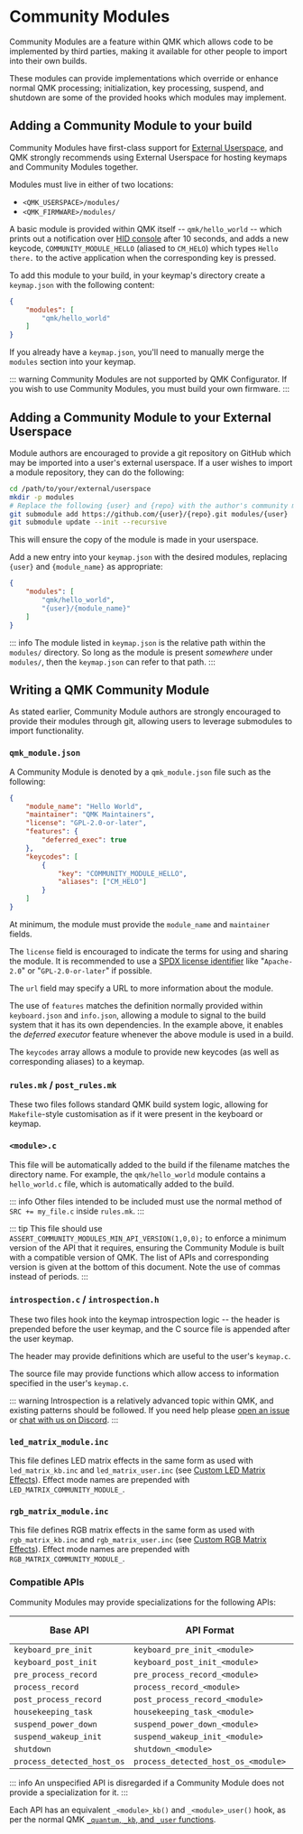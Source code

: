 # Community Modules

Community Modules are a feature within QMK which allows code to be implemented by third parties, making it available for other people to import into their own builds.

These modules can provide implementations which override or enhance normal QMK processing; initialization, key processing, suspend, and shutdown are some of the provided hooks which modules may implement.

## Adding a Community Module to your build

Community Modules have first-class support for [External Userspace](/newbs_external_userspace), and QMK strongly recommends using External Userspace for hosting keymaps and Community Modules together.

Modules must live in either of two locations:

* `<QMK_USERSPACE>/modules/`
* `<QMK_FIRMWARE>/modules/`

A basic module is provided within QMK itself -- `qmk/hello_world` -- which prints out a notification over [HID console](/faq_debug) after 10 seconds, and adds a new keycode, `COMMUNITY_MODULE_HELLO` (aliased to `CM_HELO`) which types `Hello there.` to the active application when the corresponding key is pressed.

To add this module to your build, in your keymap's directory create a `keymap.json` with the following content:

```json
{
    "modules": [
        "qmk/hello_world"
    ]
}
```

If you already have a `keymap.json`, you'll need to manually merge the `modules` section into your keymap.

::: warning
Community Modules are not supported by QMK Configurator. If you wish to use Community Modules, you must build your own firmware.
:::

## Adding a Community Module to your External Userspace

Module authors are encouraged to provide a git repository on GitHub which may be imported into a user's external userspace. If a user wishes to import a module repository, they can do the following:

```sh
cd /path/to/your/external/userspace
mkdir -p modules
# Replace the following {user} and {repo} with the author's community module repository
git submodule add https://github.com/{user}/{repo}.git modules/{user}
git submodule update --init --recursive
```

This will ensure the copy of the module is made in your userspace.

Add a new entry into your `keymap.json` with the desired modules, replacing `{user}` and `{module_name}` as appropriate:

```json
{
    "modules": [
        "qmk/hello_world",
        "{user}/{module_name}"
    ]
}
```

::: info
The module listed in `keymap.json` is the relative path within the `modules/` directory. So long as the module is present _somewhere_ under `modules/`, then the `keymap.json` can refer to that path.
:::

## Writing a QMK Community Module

As stated earlier, Community Module authors are strongly encouraged to provide their modules through git, allowing users to leverage submodules to import functionality.

### `qmk_module.json`

A Community Module is denoted by a `qmk_module.json` file such as the following:

```json
{
    "module_name": "Hello World",
    "maintainer": "QMK Maintainers",
    "license": "GPL-2.0-or-later",
    "features": {
        "deferred_exec": true
    },
    "keycodes": [
        {
            "key": "COMMUNITY_MODULE_HELLO",
            "aliases": ["CM_HELO"]
        }
    ]
}
```

At minimum, the module must provide the `module_name` and `maintainer` fields.

The `license` field is encouraged to indicate the terms for using and sharing the module. It is recommended to use a [SPDX license identifier](https://spdx.org/licenses/) like "`Apache-2.0`" or "`GPL-2.0-or-later`" if possible.

The `url` field may specify a URL to more information about the module.

The use of `features` matches the definition normally provided within `keyboard.json` and `info.json`, allowing a module to signal to the build system that it has its own dependencies. In the example above, it enables the _deferred executor_ feature whenever the above module is used in a build.

The `keycodes` array allows a module to provide new keycodes (as well as corresponding aliases) to a keymap.

### `rules.mk` / `post_rules.mk`

These two files follows standard QMK build system logic, allowing for `Makefile`-style customisation as if it were present in the keyboard or keymap.

### `<module>.c`

This file will be automatically added to the build if the filename matches the directory name. For example, the `qmk/hello_world` module contains a `hello_world.c` file, which is automatically added to the build.

::: info
Other files intended to be included must use the normal method of `SRC += my_file.c` inside `rules.mk`.
:::

::: tip
This file should use `ASSERT_COMMUNITY_MODULES_MIN_API_VERSION(1,0,0);` to enforce a minimum version of the API that it requires, ensuring the Community Module is built with a compatible version of QMK. The list of APIs and corresponding version is given at the bottom of this document. Note the use of commas instead of periods.
:::

### `introspection.c` / `introspection.h`

These two files hook into the keymap introspection logic -- the header is prepended before the user keymap, and the C source file is appended after the user keymap.

The header may provide definitions which are useful to the user's `keymap.c`.

The source file may provide functions which allow access to information specified in the user's `keymap.c`.

::: warning
Introspection is a relatively advanced topic within QMK, and existing patterns should be followed. If you need help please [open an issue](https://github.com/qmk/qmk_firmware/issues/new) or [chat with us on Discord](https://discord.gg/qmk).
:::

### `led_matrix_module.inc`

This file defines LED matrix effects in the same form as used with `led_matrix_kb.inc` and `led_matrix_user.inc` (see [Custom LED Matrix Effects](led_matrix#custom-led-matrix-effects)). Effect mode names are prepended with `LED_MATRIX_COMMUNITY_MODULE_`.

### `rgb_matrix_module.inc`

This file defines RGB matrix effects in the same form as used with `rgb_matrix_kb.inc` and `rgb_matrix_user.inc` (see [Custom RGB Matrix Effects](rgb_matrix#custom-rgb-matrix-effects)). Effect mode names are prepended with `RGB_MATRIX_COMMUNITY_MODULE_`.

### Compatible APIs

Community Modules may provide specializations for the following APIs:

| Base API                   | API Format                          | Example (`hello_world` module)         | API Version |
|----------------------------|-------------------------------------|----------------------------------------|-------------|
| `keyboard_pre_init`        | `keyboard_pre_init_<module>`        | `keyboard_pre_init_hello_world`        | `0.1.0`     |
| `keyboard_post_init`       | `keyboard_post_init_<module>`       | `keyboard_post_init_hello_world`       | `0.1.0`     |
| `pre_process_record`       | `pre_process_record_<module>`       | `pre_process_record_hello_world`       | `0.1.0`     |
| `process_record`           | `process_record_<module>`           | `process_record_hello_world`           | `0.1.0`     |
| `post_process_record`      | `post_process_record_<module>`      | `post_process_record_hello_world`      | `0.1.0`     |
| `housekeeping_task`        | `housekeeping_task_<module>`        | `housekeeping_task_hello_world`        | `1.0.0`     |
| `suspend_power_down`       | `suspend_power_down_<module>`       | `suspend_power_down_hello_world`       | `1.0.0`     |
| `suspend_wakeup_init`      | `suspend_wakeup_init_<module>`      | `suspend_wakeup_init_hello_world`      | `1.0.0`     |
| `shutdown`                 | `shutdown_<module>`                 | `shutdown_hello_world`                 | `1.0.0`     |
| `process_detected_host_os` | `process_detected_host_os_<module>` | `process_detected_host_os_hello_world` | `1.0.0`     |

::: info
An unspecified API is disregarded if a Community Module does not provide a specialization for it.
:::

Each API has an equivalent `_<module>_kb()` and `_<module>_user()` hook, as per the normal QMK [`_quantum`, `_kb`, and `_user` functions](/custom_quantum_functions#a-word-on-core-vs-keyboards-vs-keymap).
